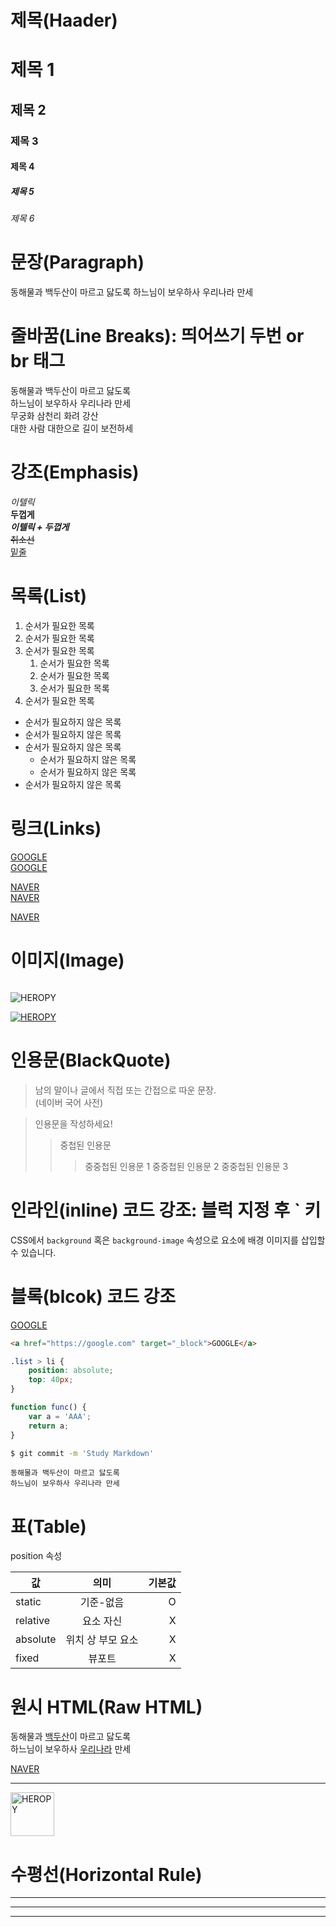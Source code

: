 # 제목(Haader)

# 제목 1
## 제목 2
### 제목 3
#### 제목 4
##### 제목 5
###### 제목 6

# 문장(Paragraph)

동해물과 백두산이 마르고 닳도록
하느님이 보우하사 우리나라 만세

# 줄바꿈(Line Breaks): 띄어쓰기 두번 or br 태그

동해물과 백두산이 마르고 닳도록  
하느님이 보우하사 우리나라 만세  
무궁화 삼천리 화려 강산<br/>
대한 사람 대한으로 길이 보전하세

# 강조(Emphasis)

_이텔릭_  
**두껍게**  
**_이텔릭 + 두껍게_**  
~~취소선~~  
<u>밑줄</u>  

# 목록(List)

1. 순서가 필요한 목록
1. 순서가 필요한 목록
1. 순서가 필요한 목록
    1. 순서가 필요한 목록
    1. 순서가 필요한 목록
    1. 순서가 필요한 목록
1. 순서가 필요한 목록

- 순서가 필요하지 않은 목록
- 순서가 필요하지 않은 목록
- 순서가 필요하지 않은 목록
    - 순서가 필요하지 않은 목록
    - 순서가 필요하지 않은 목록
- 순서가 필요하지 않은 목록

# 링크(Links)

<a href="https://google.com">GOOGLE</a>  
[GOOGLE](https://google.com)  

<a href="https://naver.com" title="NAVER로 이동!">NAVER</a>  
[NAVER](https://naver.com "NAVER로 이동!")

<a href="https://naver.com" title="NAVER로 이동!" target="_black">NAVER</a>

# 이미지(Image)

![]()

![HEROPY](https://heropy.blog/css/images/logo.png)

[![HEROPY](https://heropy.blog/css/images/logo.png)](https://heropy.blog/)


# 인용문(BlackQuote)

> 남의 말이나 글에서 직접 또는 간접으로 따운 문장.  
> (네이버 국어 사전)

> 인용문을 작성하세요!
>> 중첩된 인용문
>>>중중첩된 인용문 1
>>>중중첩된 인용문 2
>>>중중첩된 인용문 3

# 인라인(inline) 코드 강조: 블럭 지정 후 ` 키

CSS에서 `background` 혹은 `background-image` 속성으로 요소에 배경 이미지를 삽입할 수 있습니다.

# 블록(blcok) 코드 강조

<a href="https://google.com" target="_block">GOOGLE</a>  

```html
<a href="https://google.com" target="_block">GOOGLE</a> 
```

```css
.list > li {
    position: absolute;
    top: 40px;
}
```

```javascript
function func() {
    var a = 'AAA';
    return a;
}
```

```bash
$ git commit -m 'Study Markdown'
```

```plaintext
동해물과 백두산이 마르고 닳도록
하느님이 보우하사 우리나라 만세
```

# 표(Table)

position 속성

값|의미|기본값
---|:---:|---:
static | 기준-없음 | O
relative | 요소 자신 | X
absolute | 위치 상 부모 요소 | X
fixed | 뷰포트 | X

# 원시 HTML(Raw HTML)

동해물과 <u>백두산</u>이 마르고 닳도록<br/>
하느님이 보우하사 <span style="text-decoration: underline;">우리나라</span> 만세

<a href="https://naver.com" title="NAVER로 이동!" target="_black">NAVER</a>

---

<img width="70" src="https://heropy.blog/css/images/logo.png" alt="HEROPY">

# 수평선(Horizontal Rule)

---

***

___